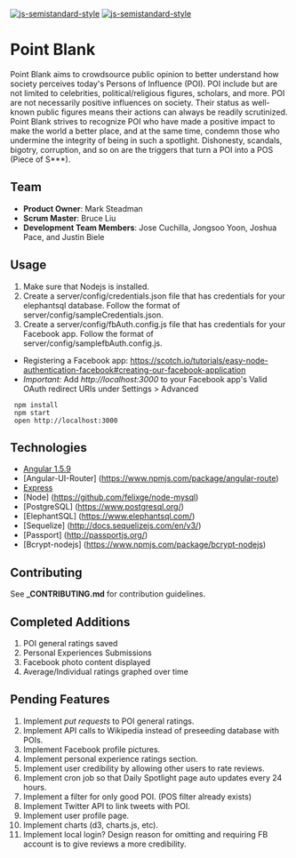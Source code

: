 [![js-semistandard-style](https://img.shields.io/badge/code%20style-semistandard-brightgreen.svg?style=flat-square)](https://github.com/Flet/semistandard)
[![js-semistandard-style](https://cdn.rawgit.com/flet/semistandard/master/badge.svg)](https://github.com/Flet/semistandard)

# Point Blank

Point Blank aims to crowdsource public opinion to better understand how society perceives today's
Persons of Influence (POI). POI include but are not limited to celebrities, political/religious
figures, scholars, and more. POI are not necessarily positive influences on society. Their status as
well-known public figures means their actions can always be readily scrutinized. Point Blank strives to
recognize POI who have made a positive impact to make the world a better place, and at the same time,
condemn those who undermine the integrity of being in such a spotlight. Dishonesty, scandals, bigotry,
corruption, and so on are the triggers that turn a POI into a POS (Piece of S***).

## Team

  - __Product Owner__: Mark Steadman
  - __Scrum Master__: Bruce Liu
  - __Development Team Members__: Jose Cuchilla, Jongsoo Yoon, Joshua Pace, and Justin Biele


## Usage
1. Make sure that Nodejs is installed.
2. Create a server/config/credentials.json file that has credentials for your elephantsql database. Follow the format of server/config/sampleCredentials.json.
3. Create a server/config/fbAuth.config.js file that has credentials for your Facebook app. Follow the format of server/config/samplefbAuth.config.js.
  - Registering a Facebook app: https://scotch.io/tutorials/easy-node-authentication-facebook#creating-our-facebook-application
  - *Important:* Add *http://localhost:3000* to your Facebook app's Valid OAuth redirect URIs under Settings > Advanced
```
 npm install
 npm start
 open http://localhost:3000
```

## Technologies
* [Angular 1.5.9](https://angularjs.org/)
* [Angular-UI-Router] (https://www.npmjs.com/package/angular-route)
* [Express](http://expressjs.com)
* [Node] (https://github.com/felixge/node-mysql)
* [PostgreSQL] (https://www.postgresql.org/)
* [ElephantSQL] (https://www.elephantsql.com/)
* [Sequelize] (http://docs.sequelizejs.com/en/v3/)
* [Passport] (http://passportjs.org/)
* [Bcrypt-nodejs] (https://www.npmjs.com/package/bcrypt-nodejs)

## Contributing

See **_CONTRIBUTING.md** for contribution guidelines.

## Completed Additions
1. POI general ratings saved
2. Personal Experiences Submissions
3. Facebook photo content displayed
4. Average/Individual ratings graphed over time


## Pending Features
1. Implement *put requests* to POI general ratings.
2. Implement API calls to Wikipedia instead of preseeding database with POIs.
3. Implement Facebook profile pictures.
4. Implement personal experience ratings section.
5. Implement user credibility by allowing other users to rate reviews.
6. Implement cron job so that Daily Spotlight page auto updates every 24 hours.
7. Implement a filter for only good POI. (POS filter already exists)
8. Implement Twitter API to link tweets with POI.
9. Implement user profile page.
10. Implement charts (d3, charts.js, etc).
11. Implement local login? Design reason for omitting and requiring FB account is to give reviews a more credibility.
